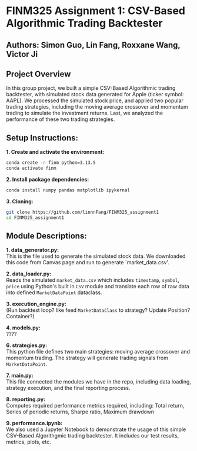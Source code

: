 # FINM325 Assignment 1: CSV-Based Algorithmic Trading Backtester

## Authors: Simon Guo, Lin Fang, Roxxane Wang, Victor Ji

## Project Overview
In this group project, we built a simple CSV-Based Algorithmic trading backtester, with simulated stock data generated for Apple (ticker symbol: AAPL). We processed the simulated stock price, and applied two popular trading strategies, including the moving average crossover and momentum trading to simulate the investment returns. Last, we analyzed the performance of these two trading strategies.

## Setup Instructions:
**1. Create and activate the environment:**
```bash
conda create -n finm python=3.13.5
conda activate finm
```

**2. Install package dependencies:**
```bash
conda install numpy pandas matplotlib ipykernal
```

**3. Cloning:**
```bash
git clone https://github.com/linnnFang/FINM325_assignment1
cd FINM325_assignment1
```

## Module Descriptions:
**1. data_generator.py: <br>**
This is the file used to generate the simulated stock data. We downloaded this code from Canvas page and run to generate `market_data.csv'.

**2. data_loader.py: <br>**
Reads the simulated `market_data.csv` which includes `timestamp`, `symbol`, `price` using Python's built in `CSV` module and translate each row of raw data into defined `MarketDataPoint` dataclass.

**3. execution_engine.py: <br>**
(Run backtest loop? like feed `MarketDataClass` to strategy? Update Position? Container?)

**4. models.py: <br>**
????

**6. strategies.py: <br>**
This python file defines two main strategies: moving average crossover and momentum trading. The strategy will generate trading signals from `MarketDataPoint`.

**7. main.py: <br>**
This file connected the modules we have in the repo, including data loading, strategy execution, and the final reporting process.

**8. reporting.py: <br>**
Computes required performance metrics required, including: Total return, Series of periodic returns, Sharpe ratio, Maximum drawdown

**9. performance.ipynb: <br>**
We also used a Jupyter Notebook to demonstrate the usage of this simple CSV-Based Algorithgmic trading backtester. It includes our test results, metrics, plots, etc.



